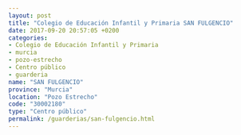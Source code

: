```yaml
---
layout: post
title: "Colegio de Educación Infantil y Primaria SAN FULGENCIO"
date: 2017-09-20 20:57:05 +0200
categories:
- Colegio de Educación Infantil y Primaria
- murcia
- pozo-estrecho
- Centro público
- guarderia
name: "SAN FULGENCIO"
province: "Murcia"
location: "Pozo Estrecho"
code: "30002180"
type: "Centro público"
permalink: /guarderias/san-fulgencio.html
---
```

